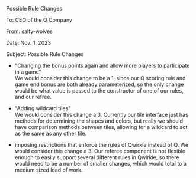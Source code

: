 Possible Rule Changes

To: CEO of the Q Company

From: salty-wolves

Date: Nov. 1, 2023

Subject: Possible Rule Changes

- "Changing the bonus points again and allow more players to participate in a game" \
    We would consider this change to be a 1, since our Q scoring rule and game end bonus are
    both already parameterized, so the only change would be what value is passed to the constructor
    of one of our rules, and our refree.
- "Adding wildcard tiles" \
    We would consider this change a 3. Currently our tile interface just has methods 
    for determining the shapes and colors, but really we should have comparison methods between tiles,
    allowing for a wildcard to act as the same as any other tile.

- imposing restrictions that enforce the rules of Qwirkle instead of Q.
    We would consider this change a 3. Our referee component is not flexible enough to easily
    support several different rules in Qwirkle, so there would need to be a number of smaller changes,
    which would total to a medium sized load of work.

